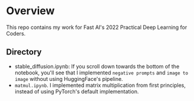# Overview
This repo contains my work for Fast AI's 2022 Practical Deep Learning for Coders.

## Directory
- stable_diffusion.ipynb: If you scroll down towards the bottom of the notebook, you'll see that I implemented `negative prompts` and `image to image` without using HuggingFace's pipeline.
- `matmul.ipynb`. I implemented matrix multiplication from first principles, instead of using PyTorch's default implementation.
